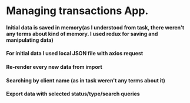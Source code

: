 # Managing transactions App.

#### Initial data is saved in memory(as I understood from task, there weren't any terms about kind of memory. I used redux for saving and manipulating data)

#### For initial data I used local JSON file with axios request

#### Re-render every new data from import

#### Searching by client name (as in task weren't any terms about it)

#### Export data with selected status/type/search queries
